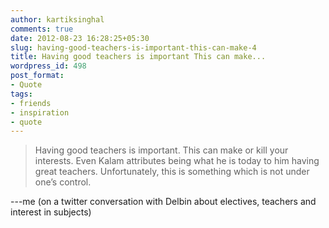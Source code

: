 ```yaml
---
author: kartiksinghal
comments: true
date: 2012-08-23 16:28:25+05:30
slug: having-good-teachers-is-important-this-can-make-4
title: Having good teachers is important This can make...
wordpress_id: 498
post_format:
- Quote
tags:
- friends
- inspiration
- quote
---
```


> Having good teachers is important. This can make or kill your interests. Even Kalam attributes being what he is today to him having great teachers. Unfortunately, this is something which is not under one’s control.

---me (on a twitter conversation with Delbin about electives, teachers and interest in subjects)
